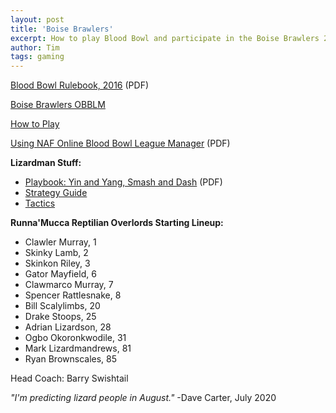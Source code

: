 ```yaml
---
layout: post
title: 'Boise Brawlers'
excerpt: How to play Blood Bowl and participate in the Boise Brawlers 2020 summer league. May Nuffle have mercy upon us all.
author: Tim
tags: gaming
---
```


[Blood Bowl Rulebook, 2016](../../../../../_ref/bloodbowl/BloodBowl2016.pdf) (PDF)  

[Boise Brawlers OBBLM](https://boise-brawlers.obblm.com/)  

[How to Play](https://www.bloodbowl.com/how-to-play/)  

[Using NAF Online Blood Bowl League Manager](../../../../../_ref/bloodbowl/Using-NAF-OBBLM.pdf) (PDF)  

**Lizardman Stuff:**
* [Playbook: Yin and Yang, Smash and Dash](../../../../../_ref/bloodbowl/Lizardmen.pdf) (PDF)  
* [Strategy Guide](http://www.bbpb.de/lizardman-strategy-guide)  
* [Tactics](https://bbtactics.com/lizardmen-teams/)  

**Runna'Mucca Reptilian Overlords Starting Lineup:**
* Clawler Murray, 1
* Skinky Lamb, 2
* Skinkon Riley, 3
* Gator Mayfield, 6
* Clawmarco Murray, 7
* Spencer Rattlesnake, 8
* Bill Scalylimbs, 20
* Drake Stoops, 25
* Adrian Lizardson, 28
* Ogbo Okoronkwodile, 31
* Mark Lizardmandrews, 81
* Ryan Brownscales, 85  

Head Coach: Barry Swishtail  

*"I'm predicting lizard people in August."* -Dave Carter, July 2020